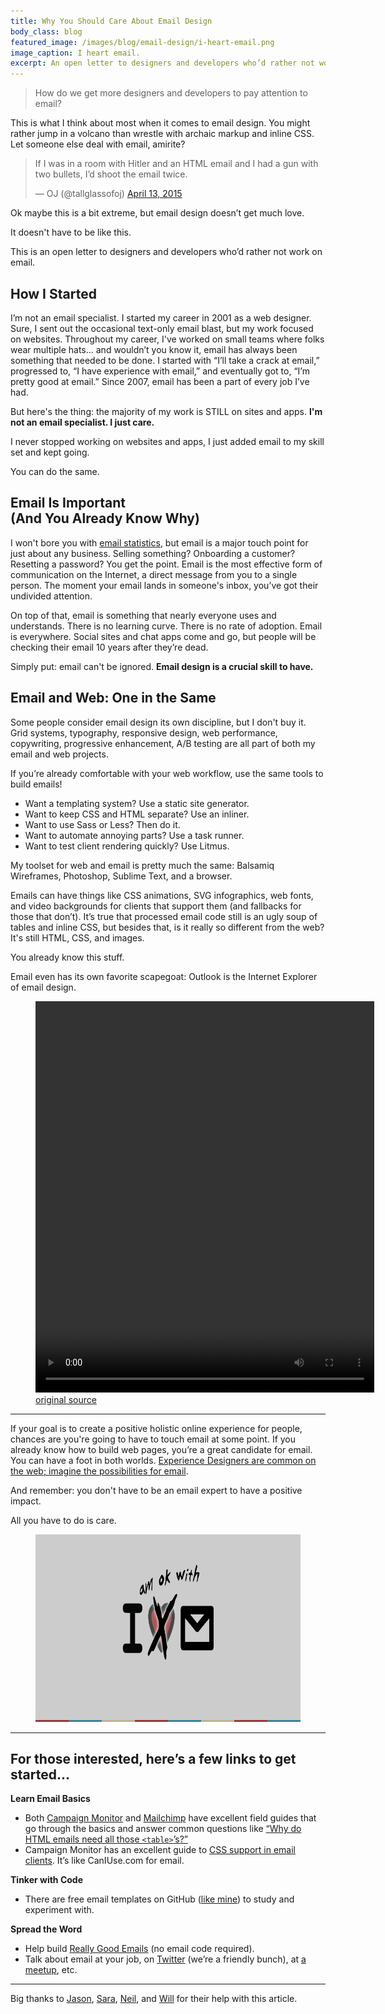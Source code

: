```yaml
---
title: Why You Should Care About Email Design
body_class: blog
featured_image: /images/blog/email-design/i-heart-email.png
image_caption: I heart email.
excerpt: An open letter to designers and developers who’d rather not work on email.
---
```


> How do we get more designers and developers to pay attention to email?

This is what I think about most when it comes to email design. You might rather jump in a volcano than wrestle with archaic markup and inline CSS. Let someone else deal with email, amirite?

<blockquote class="twitter-tweet" lang="en"><p>If I was in a room with Hitler and an HTML email and I had a gun with two bullets, I’d shoot the email twice.</p>&mdash; OJ (@tallglassofoj) <a href="https://twitter.com/tallglassofoj/status/587716233585360896">April 13, 2015</a></blockquote>
<script async src="//platform.twitter.com/widgets.js" charset="utf-8"></script>

Ok maybe this is a bit extreme, but email design doesn’t get much love.

It doesn't have to be like this.

This is an open letter to designers and developers who’d rather not work on email.

## How I Started

I’m not an email specialist. I started my career in 2001 as a web designer. Sure, I sent out the occasional text-only email blast, but my work focused on websites. Throughout my career, I've worked on small teams where folks wear multiple hats... and wouldn’t you know it, email has always been something that needed to be done. I started with “I’ll take a crack at email,” progressed to, “I have experience with email,” and eventually got to, “I’m pretty good at email.” Since 2007, email has been a part of every job I’ve had.

But here's the thing: the majority of my work is STILL on sites and apps. **I'm not an email specialist. I just care.**

I never stopped working on websites and apps, I just added email to my skill set and kept going.

You can do the same.

## Email Is Important <br>(And You Already Know Why)

I won't bore you with [email statistics](https://www.campaignmonitor.com/blog/post/4300/email-marketing-statistics), but email is a major touch point for just about any business. Selling something? Onboarding a customer? Resetting a password? You get the point. Email is the most effective form of communication on the Internet, a direct message from you to a single person. The moment your email lands in someone's inbox, you’ve got their undivided attention.

On top of that, email is something that nearly everyone uses and understands. There is no learning curve. There is no rate of adoption. Email is everywhere. Social sites and chat apps come and go, but people will be checking their email 10 years after they’re dead.

Simply put: email can't be ignored. **Email design is a crucial skill to have.**

## Email and Web: One in the Same

Some people consider email design its own discipline, but I don't buy it. Grid systems, typography, responsive design, web performance, copywriting, progressive enhancement, A/B testing are all part of both my email and web projects.

If you’re already comfortable with your web workflow, use the same tools to build emails!

* Want a templating system? Use a static site generator.
* Want to keep CSS and HTML separate? Use an inliner.
* Want to use Sass or Less? Then do it.
* Want to automate annoying parts? Use a task runner.
* Want to test client rendering quickly? Use Litmus.

My toolset for web and email is pretty much the same: Balsamiq Wireframes, Photoshop, Sublime Text, and a browser.

Emails can have things like CSS animations, SVG infographics, web fonts, and video backgrounds for clients that support them (and fallbacks for those that don’t). It’s true that processed email code still is an ugly soup of tables and inline CSS, but besides that, is it really so different from the web? It's still HTML, CSS, and images.

You already know this stuff.

Email even has its own favorite scapegoat: Outlook is the Internet Explorer of email design.


<figure>
	<video style="width:542px;height:626px;" autoplay loop controls>
	  <source src="/images/blog/email-design/chanel.mp4" type='video/mp4'/>
	  <source src="/images/blog/email-design/chanel.webm" type='video/webm'/>
	</video>
	<br>
	<figcaption><a href="http://uk-edm.chanel.com/HM?b=bZdiPI9UAVmR33yOK7o3BiZi84zanRwTU2Gf7KbBZLLA1dVHV6XfiD6Pq2c_QgWb&c=w0IAVWgFPFor_06s_ZqA2Q" target="blank">original source</a></figcaption>
</figure>

---

If your goal is to create a positive holistic online experience for people, chances are you're going to have to touch email at some point. If you already know how to build web pages, you’re a great candidate for email. You can have a foot in both worlds. [Experience Designers are common on the web; imagine the possibilities for email](http://rodriguezcommaj.com/blog/email-at-the-turning-point).

And remember: you don't have to be an email expert to have a positive impact.

All you have to do is care.

<figure>
	<img src="/images/blog/email-design/i-am-ok-with-email.png" alt="I am ok with email." width="800" height="300">
</figure>

---

## For those interested, here’s a few links to get started...

**Learn Email Basics**

* Both [Campaign Monitor](https://www.campaignmonitor.com/guides/) and [Mailchimp](http://mailchimp.com/resources/) have excellent field guides that go through the basics and answer common questions like [“Why do HTML emails need all those `<table>`’s?”](https://www.campaignmonitor.com/guides/coding/)
* Campaign Monitor has an excellent guide to [CSS support in email clients](https://www.campaignmonitor.com/css/). It’s like CanIUse.com for email.

**Tinker with Code**

* There are free email templates on GitHub ([like mine](https://github.com/TedGoas/Cerberus)) to study and experiment with.

**Spread the Word**

* Help build [Really Good Emails](https://assembly.com/really-good-emails) (no email code required).
* Talk about email at your job, on [Twitter](https://twitter.com/search?q=%23emailgeeks&src=tyah) (we’re a friendly bunch), at [a meetup](http://www.tedgoas.com/blog/jerseyscript/), etc.

---

Big thanks to [Jason](https://twitter.com/RodriguezCommaJ), [Sara](https://twitter.com/saragoas), [Neil](https://twitter.com/tinystride), and [Will](https://twitter.com/willgrounds) for their help with this article.
